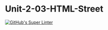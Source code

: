 # Unit-2-03-HTML-Street
[![GitHub's Super Linter](https://github.com/ICS20-Programming-SavyonM/Unit-2-03-HTML-StreetAddress/workflows/GitHub's%20Super%20Linter/badge.svg)](https://github.com/ICS20-Programming-SavyonM/Unit-2-03-HTML-StreetAddress/actions)
